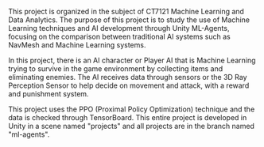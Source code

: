 This project is organized in the subject of CT7121 Machine Learning and Data Analytics. The purpose of this project is to study the use of Machine Learning techniques and AI development through Unity ML-Agents, focusing on the comparison between traditional AI systems such as NavMesh and Machine Learning systems. 

In this project, there is an AI character or Player AI that is Machine Learning trying to survive in the game environment by collecting items and eliminating enemies. The AI ​​receives data through sensors or the 3D Ray Perception Sensor to help decide on movement and attack, with a reward and punishment system. 

This project uses the PPO (Proximal Policy Optimization) technique and the data is checked through TensorBoard. This entire project is developed in Unity in a scene named "projects" and all projects are in the branch named "ml-agents".
